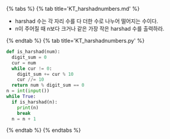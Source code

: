 {% tabs %}
{% tab title='KT_harshadnumbers.md' %}

* harshad 수는 각 자리 수를 다 더한 수로 나누어 떨어지는 수이다.
* n이 주어질 때 n보다 크거나 같은 가장 작은 harshad 수를 출력하라.

{% endtab %}
{% tab title='KT_harshadnumbers.py' %}

```py
def is_harshad(num):
  digit_sum = 0
  cur = num
  while cur != 0:
    digit_sum += cur % 10
    cur //= 10
  return num % digit_sum == 0
n = int(input())
while True:
  if is_harshad(n):
    print(n)
    break
  n = n + 1
```

{% endtab %}
{% endtabs %}